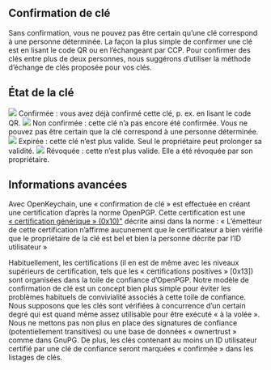 [//]: # (NOTE : veuillez mettre chaque phrase sur sa propre ligne. Transifex met chaque ligne dans son propre champ de traduction !)

## Confirmation de clé
Sans confirmation, vous ne pouvez pas être certain qu’une clé correspond à une personne déterminée.
La façon la plus simple de confirmer une clé est en lisant le code QR ou en l’échangeant par CCP.
Pour confirmer des clés entre plus de deux personnes, nous suggérons d’utiliser la méthode d’échange de clés proposée pour vos clés.

## État de la clé

<img src="status_signature_verified_cutout_24dp"/>  
Confirmée : vous avez déjà confirmé cette clé, p. ex. en lisant le code QR.  
<img src="status_signature_unverified_cutout_24dp"/>  
Non confirmée : cette clé n’a pas encore été confirmée. Vous ne pouvez pas être certain que la clé correspond à une personne déterminée.  
<img src="status_signature_expired_cutout_24dp"/>  
Expirée : cette clé n’est plus valide. Seul le propriétaire peut prolonger sa validité.  
<img src="status_signature_revoked_cutout_24dp"/>  
Révoquée : cette n’est plus valide. Elle a été révoquée par son propriétaire.

## Informations avancées
Avec OpenKeychain, une « confirmation de clé » est effectuée en créant une certification d’après la norme OpenPGP.
Cette certification est une [« certification générique » (0x10)"](http://tools.ietf.org/html/rfc4880#section-5.2.1) décrite ainsi dans la norme :
« L’émetteur de cette certification n’affirme aucunement que le certificateur a bien vérifié que le propriétaire de la clé est bel et bien la personne décrite par l’ID utilisateur »

Habituellement, les certifications (il en est de même avec les niveaux supérieurs de certification, tels que les « certifications positives » [0x13]) sont organisées dans la toile de confiance d’OpenPGP.
Notre modèle de confirmation de clé est un concept bien plus simple pour éviter les problèmes habituels de convivialité associés à cette toile de confiance.
Nous supposons que les clés sont vérifiées à concurrence d’un certain degré qui est quand même assez utilisable pour être exécuté « à la volée ».
Nous ne mettons pas non plus en place des signatures de confiance (potentiellement transitives) ou une base de données « ownertrust » comme dans GnuPG.
De plus, les clés contenant au moins un ID utilisateur certifié par une clé de confiance seront marquées « confirmée » dans les listages de clés.